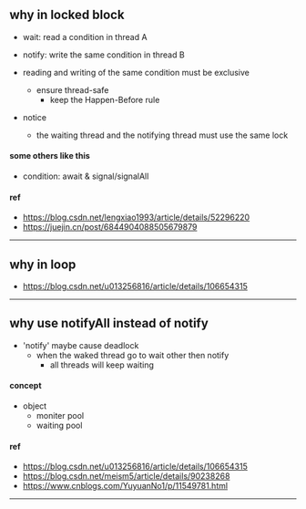 ## why in locked block

- wait: read a condition in thread A
- notify: write the same condition in thread B
- reading and writing of the same condition must be exclusive
    - ensure thread-safe
        - keep the Happen-Before rule

- notice
    - the waiting thread and the notifying thread must use the same lock

#### some others like this

- condition: await & signal/signalAll

#### ref

- https://blog.csdn.net/lengxiao1993/article/details/52296220
- https://juejin.cn/post/6844904088505679879

---

## why in loop

- https://blog.csdn.net/u013256816/article/details/106654315

---

## why use notifyAll instead of notify

- 'notify' maybe cause deadlock
    - when the waked thread go to wait other then notify
        - all threads will keep waiting

#### concept

- object
    - moniter pool
    - waiting pool

#### ref

- https://blog.csdn.net/u013256816/article/details/106654315
- https://blog.csdn.net/meism5/article/details/90238268
- https://www.cnblogs.com/YuyuanNo1/p/11549781.html

---
